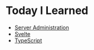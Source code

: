 # Today I Learned

* [Server Administration](server-administration.md)
* [Svelte](svelte.md)
* [TypeScript](typescript.md)

